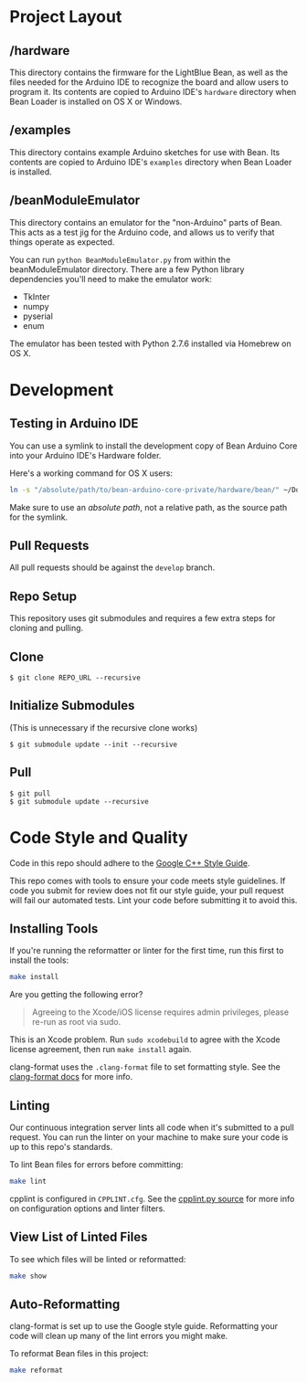 # Project Layout

## /hardware

This directory contains the firmware for the LightBlue Bean, as well as the files needed for the Arduino IDE to recognize the board and allow users to program it. Its contents are copied to Arduino IDE's `hardware` directory when Bean Loader is installed on OS X or Windows.

## /examples

This directory contains example Arduino sketches for use with Bean. Its contents are copied to Arduino IDE's `examples` directory when Bean Loader is installed.

## /beanModuleEmulator

This directory contains an emulator for the "non-Arduino" parts of Bean. This acts as a test jig for the Arduino code, and allows us to verify that things operate as expected.

You can run `python BeanModuleEmulator.py` from within the beanModuleEmulator directory. There are a few Python library dependencies you'll need to make the emulator work:

* TkInter
* numpy
* pyserial
* enum

The emulator has been tested with Python 2.7.6 installed via Homebrew on OS X.

# Development

## Testing in Arduino IDE

You can use a symlink to install the development copy of Bean Arduino Core into your Arduino IDE's Hardware folder.

Here's a working command for OS X users:

```sh
ln -s "/absolute/path/to/bean-arduino-core-private/hardware/bean/" ~/Documents/Arduino/hardware
```

Make sure to use an *absolute path*, not a relative path, as the source path for the symlink.

## Pull Requests

All pull requests should be against the `develop` branch.

## Repo Setup

This repository uses git submodules and requires a few extra steps for cloning and pulling.

## Clone

```
$ git clone REPO_URL --recursive
```

## Initialize Submodules

(This is unnecessary if the recursive clone works)

```
$ git submodule update --init --recursive
```

## Pull

```
$ git pull
$ git submodule update --recursive
```

# Code Style and Quality

Code in this repo should adhere to the [Google C++ Style Guide](https://google.github.io/styleguide/cppguide.html).

This repo comes with tools to ensure your code meets style guidelines. If code you submit for review does not fit our style guide, your pull request will fail our automated tests. Lint your code before submitting it to avoid this.

## Installing Tools

If you're running the reformatter or linter for the first time, run this first to install the tools:

```sh
make install
```

Are you getting the following error?

> Agreeing to the Xcode/iOS license requires admin privileges, please re-run as root via sudo.

This is an Xcode problem. Run `sudo xcodebuild` to agree with the Xcode license agreement, then run `make install` again.

clang-format uses the `.clang-format` file to set formatting style. See the [clang-format docs](http://clang.llvm.org/docs/ClangFormat.html) for more info.

## Linting

Our continuous integration server lints all code when it's submitted to a pull request. You can run the linter on your machine to make sure your code is up to this repo's standards.

To lint Bean files for errors before committing:

```sh
make lint
```

cpplint is configured in `CPPLINT.cfg`. See the [cpplint.py source](https://google-styleguide.googlecode.com/svn/trunk/cpplint/cpplint.py) for more info on configuration options and linter filters.

## View List of Linted Files

To see which files will be linted or reformatted:

```sh
make show
```

## Auto-Reformatting

clang-format is set up to use the Google style guide. Reformatting your code will clean up many of the lint errors you might make.

To reformat Bean files in this project:

```sh
make reformat
```
